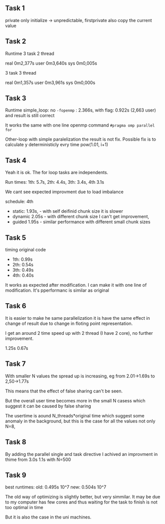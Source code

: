 ## Task 1
private only initialize -> unpredictable, firstprivate also copy the current value
  
  
## Task 2
Runtime 3 task 2 thread

real	0m2,377s
user	0m3,640s
sys	0m0,005s

3 task 3 thread

real	0m1,357s
user	0m3,961s
sys	0m0,000s



## Task 3

Runtime simple_loop: no `-fopenmp` : 2.366s, with flag: 0.922s (2,663 user) and result is still correct

It works the same with one line openmp command `#pragma omp parallel for`

Other-loop with simple paralelization the result is not fix. Possible fix is to calculate y deterministicly evry time pow(1.01, i+1)

## Task 4
Yeah it is ok. The for loop tasks are independents.

Run times: 1th: 5.7s, 2th: 4.4s, 3th: 3.4s, 4th 3.1s

We cant see expected improvment due to load imbalance

schedule: 4th 

- static: 1.93s, - with self deifinid chunk size it is slower
 - dynamic 2.05s - with different chunk size I can't get improvement, 
 - guided 1.95s - similar performance with different small chunk sizes
 
## Task 5
timing original code

- 1th: 0.99s
- 2th: 0.54s
- 3th: 0.49s
- 4th: 0.40s

It works as expected after modification. I can make it with one line of modification. It's pperformanc is similar as original

## Task 6
It is easier to make he same parallelization it is have the same effect in change of result due to change in floting point representation.

I get an around 2 time speed up with 2 thread (I have 2 core), no further improvement. 

1.25s 0.67s

## Task 7
With smaller N values the spread up is increasing, eg from 2.01->1.69s to 2,50->1.77s

This means that the effect of false sharing can't be seen.

But the overall user time becomes more in the small N casess which suggest it can be caused by false sharing

The usertime is aound N_threads*original time which suggest some anomaly in the background, but this is the case for all the values not only N=8, 


## Task 8
By adding the parallel single and task directive I achived an improvment in thime from 3.0s 1.1s with N=500

## Task 9
best runtimes:
old: 0.495s 10^7
new: 0.504s 10^7

The old way of optimizing is slightly better, but very simmilar. It may be due to my computer has few cores and thus waiting for the task to finish is not too optimal in time

But it is also the case in the uni machines.
